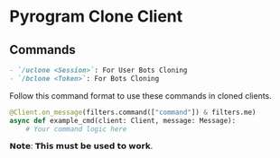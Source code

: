# Pyrogram Clone Client 

## Commands
```markdown
- `/uclone <Session>`: For User Bots Cloning
- `/bclone <Token>`: For Bots Cloning
```

Follow this command format to use these commands in cloned clients.

```python
@Client.on_message(filters.command(["command"]) & filters.me)
async def example_cmd(client: Client, message: Message):
    # Your command logic here
```

𝗡𝗼𝘁𝗲: 𝗧𝗵𝗶𝘀 𝗺𝘂𝘀𝘁 𝗯𝗲 𝘂𝘀𝗲𝗱 𝘁𝗼 𝘄𝗼𝗿𝗸.



